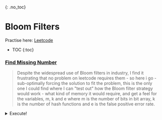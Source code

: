 {: .no_toc}
# Bloom Filters
Practise here: [Leetcode]()

- TOC
{:toc}


### [Find Missing Number](https://leetcode.com/problems/missing-number/discuss/1637159/python-solution-using-bloom-filters-cheeky-but-ultimately-a-good-learning-exercise) <BR>

> Despite the widespread use of Bloom filters in industry, I find it frustrating that no problem on leetcode requires them - so here i go - sub-optimally forcing the solution to fit the problem, this is the only one I could find where I can "test out" how the Bloom filter strategy would work - what kind of memory it would require, and get a feel for the variables, m, k and e where m is the number of bits in bit array, k is the number of hash functions and e is the false positive error rate.

<details><summary markdown="span">Execute!</summary>

```python
import hashlib
class Solution:
    def missingNumber(self, nums: List[int]) -> int:
        
        # Custom Hash - Just for practice. Not very good. 
        def hash1(val):   
            nonlocal MAX            
            primes = [ 3, 17, 23]
            curr = 0            
            for s in str(val):
                for p in primes:
                    curr += ord(s)**p      
                
            return curr % MAX
        
        def hash2(val):   
            nonlocal MAX            
            hashValue = hashlib.md5(str(val).encode())                  
            return int (hashValue.hexdigest(), 16) % MAX

        def hash3(val):   
            nonlocal MAX            
            hashValue = hashlib.sha3_384(str(val).encode())                  
            return int (hashValue.hexdigest(), 16) % MAX
        
        def hash4(val):   
            nonlocal MAX            
            hashValue = hashlib.sha512(str(val).encode())                  
            return int (hashValue.hexdigest(), 16) % MAX
        
        MAX = 10000
        hashList = [ hash1, hash2, hash3, hash4]
        bits = [[0] * MAX for x in range(len(hashList))]
    
        totalMemory = getsizeof(bits)+ getsizeof(bits[0]) +  getsizeof(bits[0][0])*MAX
        print ("Memory used for 2D Array Indexing: ", getsizeof(bits))
        print ("Memory used for (nested) 1D Array Indexing: ", getsizeof(bits[0]))
        print ("Memory used for (nested) integer in array: ", getsizeof(bits[0][0]))   
        print ("Memory used for (nested) integer in array (total): ", getsizeof(bits[0][0])*MAX )    
        print ("Total Memory (bytes)  for Bloom Filter: ", totalMemory )
        print ("Total Memory (kbytes)  for Bloom Filter: ", totalMemory / 1024 )
        
        for n in nums:    
            for h, func in enumerate(hashList):
                bits[h][func(n)] = 1
                
        for i in range(0, max(nums)+2):
            for h, func in enumerate(hashList):
                if bits[h][func(i)] == 0:
                    return i

        return -1
```

</details>
<BR>
